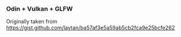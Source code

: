 ### Odin + Vulkan + GLFW

Originally taken from https://gist.github.com/laytan/ba57af3e5a59ab5cb2fca9e25bcfe262